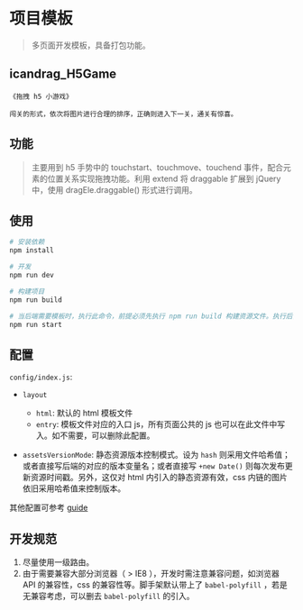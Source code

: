 # 项目模板

> 多页面开发模板，具备打包功能。

## icandrag_H5Game
    《拖拽 h5 小游戏》
    
    闯关的形式，依次将图片进行合理的排序，正确则进入下一关，通关有惊喜。


## 功能

> 主要用到 h5 手势中的 touchstart、touchmove、touchend 事件，配合元素的位置关系实现拖拽功能。利用 extend 将 draggable 扩展到 jQuery 中，使用 dragEle.draggable() 形式进行调用。

## 使用

``` bash
# 安装依赖
npm install

# 开发
npm run dev

# 构建项目
npm run build

# 当后端需要模板时，执行此命令，前提必须先执行 npm run build 构建资源文件。执行后，访问 3000 端口可看到网站。
npm run start

```

## 配置

`config/index.js`:

- `layout`
  - `html`: 默认的 html 模板文件
  - `entry`: 模板文件对应的入口 js，所有页面公共的 js 也可以在此文件中写入。如不需要，可以删除此配置。

- `assetsVersionMode`: 静态资源版本控制模式。设为 `hash` 则采用文件哈希值；或者直接写后端的对应的版本变量名；或者直接写 `+new Date()` 则每次发布更新资源时间戳。另外，这仅对 html 内引入的静态资源有效，css 内链的图片依旧采用哈希值来控制版本。

其他配置可参考 [guide](http://vuejs-templates.github.io/webpack/)


## **开发规范**

1. 尽量使用一级路由。
2. 由于需要兼容大部分浏览器（ > IE8 ），开发时需注意兼容问题，如浏览器 API 的兼容性，css 的兼容性等。脚手架默认带上了 `babel-polyfill` ，若是无兼容考虑，可以删去 `babel-polyfill` 的引入。

